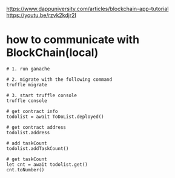 https://www.dappuniversity.com/articles/blockchain-app-tutorial
https://youtu.be/rzvk2kdjr2I

# how to communicate with BlockChain(local)
```
# 1. run ganache

# 2. migrate with the following command
truffle migrate

# 3. start truffle console
truffle console

# get contract info
todolist = await ToDoList.deployed()

# get contract address
todolist.address

# add taskCount
todolist.addTaskCount()

# get taskCount
let cnt = await todolist.get()
cnt.toNumber()
```
